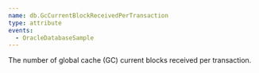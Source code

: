 ```yaml
---
name: db.GcCurrentBlockReceivedPerTransaction
type: attribute
events:
  - OracleDatabaseSample
---
```


The number of global cache (GC) current blocks received per transaction.